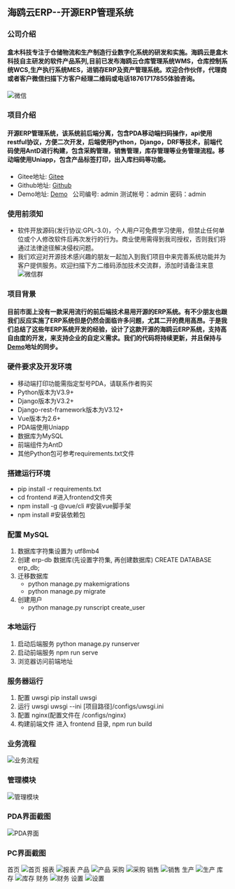 ## 海鸥云ERP--开源ERP管理系统
### 公司介绍
#### 盒木科技专注于仓储物流和生产制造行业数字化系统的研发和实施。海鸥云是盒木科技自主研发的软件产品系列,目前已发布海鸥云仓库管理系统WMS，仓库控制系统WCS,生产执行系统MES，进销存ERP及资产管理系统。欢迎合作伙伴，代理商或者客户微信扫描下方客户经理二维码或电话18761717855体验咨询。
![微信](https://gitee.com/haioucloud/erp/raw/master/img/%E5%BE%AE%E4%BF%A1.png)

### 项目介绍
#### 开源ERP管理系统，该系统前后端分离，包含PDA移动端扫码操作，api使用restful协议，方便二次开发，后端使用Python，Django，DRF等技术，前端代码使用AntD进行构建，包含采购管理，销售管理，库存管理等业务管理流程。移动端使用Uniapp，包含产品标签打印，出入库扫码等功能。
* Gitee地址: [Gitee](https://gitee.com/haioucloud/erp)
* Github地址: [Github](https://github.com/lianzhanshu/oms)
* Demo地址: [Demo](http://114.218.158.78:12222/) &nbsp;&nbsp;公司编号: admin  测试帐号：admin  密码：admin

### 使用前须知
* 软件开放源码(发行协议:GPL-3.0)，个人用户可免费学习使用，但禁止任何单位或个人修改软件后再次发行的行为。商业使用需得到我司授权，否则我们将通过法律途径解决侵权问题。
* 我们欢迎对开源技术感兴趣的朋友一起加入到我们项目中来完善系统功能并为客户提供服务。欢迎扫描下方二维码添加技术交流群，添加时请备注来意
   ![微信群](https://gitee.com/haioucloud/erp/raw/master/img/%E5%BE%AE%E4%BF%A1%E7%BE%A4.png)

### 项目背景
#### 目前市面上没有一款采用流行的前后端技术易用开源的ERP系统。有不少朋友也跟我们反应实施了ERP系统但是仍然会面临许多问题，尤其二开的费用高昂。于是我们总结了这些年ERP系统开发的经验，设计了这款开源的海鸥云ERP系统，支持高自由度的开发，来支持企业的自定义需求。我们的代码将持续更新，并且保持与[Demo](http://114.218.158.78:12222/)地址的同步。

### 硬件要求及开发环境
* 移动端打印功能需指定型号PDA，请联系作者购买
* Python版本为V3.9+
* Django版本为V3.2+
* Django-rest-framework版本为V3.12+
* Vue版本为2.6+
* PDA端使用Uniapp
* 数据库为MySQL
* 前端组件为AntD
* 其他Python包可参考requirements.txt文件

### 搭建运行环境

* pip install -r requirements.txt
* cd frontend  #进入frontend文件夹
* npm install -g @vue/cli  #安装vue脚手架
* npm install  #安装依赖包

### 配置 MySQL

1. 数据库字符集设置为 utf8mb4
2. 创建 erp-db 数据库(先设置字符集, 再创建数据库)
    CREATE DATABASE erp_db;
3. 迁移数据库
    * python manage.py makemigrations
    * python manage.py migrate
4. 创建用户
    * python manage.py runscript create_user

### 本地运行

1. 启动后端服务
    python manage.py runserver
2. 启动前端服务
    npm run serve
3. 浏览器访问前端地址

### 服务器运行

1. 配置 uwsgi
    pip install uwsgi
2. 运行 uwsgi
    uwsgi --ini [项目路径]/configs/uwsgi.ini
3. 配置 nginx(配置文件在 /configs/nginx)
4. 构建前端文件
    进入 frontend 目录, npm run build

### 业务流程
![业务流程](https://gitee.com/haioucloud/erp/raw/master/img/ERP%20Workflow.png)

### 管理模块
![管理模块](https://gitee.com/haioucloud/erp/raw/master/img/ERP%E6%A8%A1%E5%9D%97.png)

### PDA界面截图
![PDA界面](https://gitee.com/haioucloud/erp/raw/master/img/PDA%E7%95%8C%E9%9D%A2.png)

### PC界面截图
首页
![首页](https://gitee.com/haioucloud/erp/raw/master/img/%E9%A6%96%E9%A1%B5.png)
报表
![报表](https://gitee.com/haioucloud/erp/raw/master/img/%E6%8A%A5%E8%A1%A8.png)
产品
![产品](https://gitee.com/haioucloud/erp/raw/master/img/%E4%BA%A7%E5%93%81.png)
采购
![采购](https://gitee.com/haioucloud/erp/raw/master/img/%E9%87%87%E8%B4%AD.png)
销售
![销售](https://gitee.com/haioucloud/erp/raw/master/img/%E9%94%80%E5%94%AE.png)
生产
![生产](https://gitee.com/haioucloud/erp/raw/master/img/%E7%94%9F%E4%BA%A7.png)
库存
![库存](https://gitee.com/haioucloud/erp/raw/master/img/%E5%BA%93%E5%AD%98.png)
财务
![财务](https://gitee.com/haioucloud/erp/raw/master/img/%E8%B4%A2%E5%8A%A1.png)
设置
![设置](https://gitee.com/haioucloud/erp/raw/master/img/%E8%AE%BE%E7%BD%AE.png)